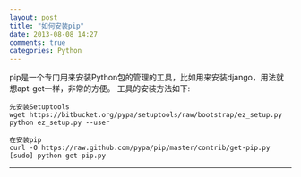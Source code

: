 ```yaml
---
layout: post
title: "如何安装pip"
date: 2013-08-08 14:27
comments: true
categories: Python 
---
```

pip是一个专门用来安装Python包的管理的工具，比如用来安装django，用法就想apt-get一样，非常的方便。
工具的安装方法如下:
```objc
先安装Setuptools
wget https://bitbucket.org/pypa/setuptools/raw/bootstrap/ez_setup.py
python ez_setup.py --user

在安装pip
curl -O https://raw.github.com/pypa/pip/master/contrib/get-pip.py
[sudo] python get-pip.py
```

---
